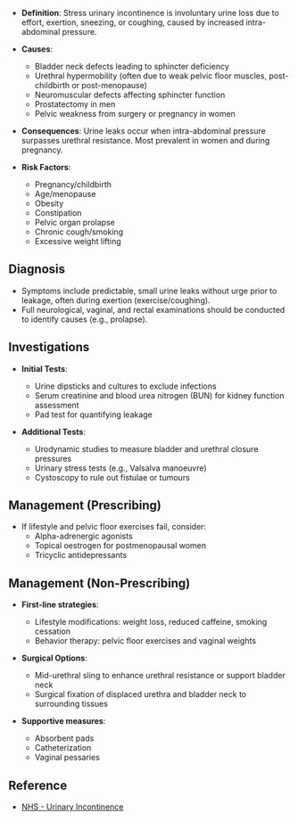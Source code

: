 - **Definition**: Stress urinary incontinence is involuntary urine loss due to effort, exertion, sneezing, or coughing, caused by increased intra-abdominal pressure.

- **Causes**:
  - Bladder neck defects leading to sphincter deficiency
  - Urethral hypermobility (often due to weak pelvic floor muscles, post-childbirth or post-menopause)
  - Neuromuscular defects affecting sphincter function
  - Prostatectomy in men
  - Pelvic weakness from surgery or pregnancy in women

- **Consequences**: Urine leaks occur when intra-abdominal pressure surpasses urethral resistance. Most prevalent in women and during pregnancy.

- **Risk Factors**:
  - Pregnancy/childbirth
  - Age/menopause
  - Obesity
  - Constipation
  - Pelvic organ prolapse
  - Chronic cough/smoking
  - Excessive weight lifting

## Diagnosis
- Symptoms include predictable, small urine leaks without urge prior to leakage, often during exertion (exercise/coughing).
- Full neurological, vaginal, and rectal examinations should be conducted to identify causes (e.g., prolapse).

## Investigations
- **Initial Tests**:
  - Urine dipsticks and cultures to exclude infections
  - Serum creatinine and blood urea nitrogen (BUN) for kidney function assessment
  - Pad test for quantifying leakage

- **Additional Tests**:
  - Urodynamic studies to measure bladder and urethral closure pressures
  - Urinary stress tests (e.g., Valsalva manoeuvre)
  - Cystoscopy to rule out fistulae or tumours

## Management (Prescribing)
- If lifestyle and pelvic floor exercises fail, consider:
  - Alpha-adrenergic agonists
  - Topical oestrogen for postmenopausal women
  - Tricyclic antidepressants

## Management (Non-Prescribing)
- **First-line strategies**:
  - Lifestyle modifications: weight loss, reduced caffeine, smoking cessation
  - Behavior therapy: pelvic floor exercises and vaginal weights

- **Surgical Options**:
  - Mid-urethral sling to enhance urethral resistance or support bladder neck
  - Surgical fixation of displaced urethra and bladder neck to surrounding tissues

- **Supportive measures**:
  - Absorbent pads
  - Catheterization
  - Vaginal pessaries

## Reference
- [NHS - Urinary Incontinence](https://www.nhs.uk/conditions/urinary-incontinence/)
